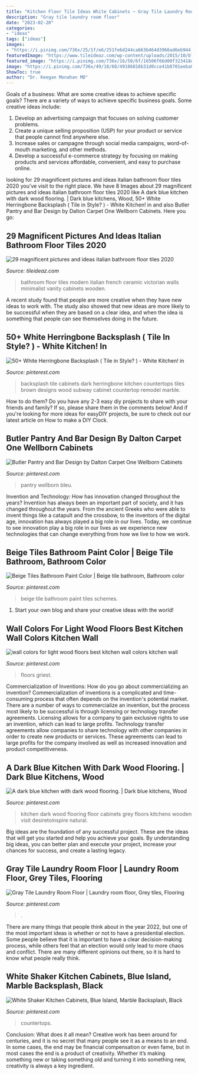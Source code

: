 ```yaml
---
title: "Kitchen Floor Tile Ideas White Cabinets ~ Gray Tile Laundry Room Floor"
description: "Gray tile laundry room floor"
date: "2023-02-20"
categories:
- "ideas"
tags: ["ideas"]
images:
- "https://i.pinimg.com/736x/25/1f/e6/251fe6d244ca663b464d3966ad6eb944.jpg"
featuredImage: "https://www.tileideaz.com/wp-content/uploads/2015/10/black-white-modern-bathroom-with-french-provincial-victorian-style-ceramic-bathroom-floor-tiles-wa-and-grey-wood-plank-walls-with-teardrop-pendant-lights.jpg"
featured_image: "https://i.pinimg.com/736x/16/50/6f/16506f66d00f323418d4e1a9115f59fa.jpg"
image: "https://i.pinimg.com/736x/49/18/68/49186816b31d0cce41b8701eeba0dfef.jpg"
ShowToc: true
author: "Dr. Keegan Monahan MD"
---
```



Goals of a business: What are some creative ideas to achieve specific goals?
There are a variety of ways to achieve specific business goals. Some creative ideas include:
1. Develop an advertising campaign that focuses on solving customer problems.
2. Create a unique selling proposition (USP) for your product or service that people cannot find anywhere else.
3. Increase sales or campagne through social media campaigns, word-of-mouth marketing, and other methods. 
4. Develop a successful e-commerce strategy by focusing on making products and services affordable, convenient, and easy to purchase online.

	

		
looking for 29 magnificent pictures and ideas italian bathroom floor tiles 2020 you've visit to the right place. We have 8 Images about 29 magnificent pictures and ideas italian bathroom floor tiles 2020 like A dark blue kitchen with dark wood flooring. | Dark blue kitchens, Wood, 50+ White Herringbone Backsplash ( Tile in Style? ) - White Kitchen! in and also Butler Pantry and Bar Design by Dalton Carpet One Wellborn Cabinets. Here you go:
		
    
## 29 Magnificent Pictures And Ideas Italian Bathroom Floor Tiles 2020

<img loading=lazy src="https://www.tileideaz.com/wp-content/uploads/2015/10/black-white-modern-bathroom-with-french-provincial-victorian-style-ceramic-bathroom-floor-tiles-wa-and-grey-wood-plank-walls-with-teardrop-pendant-lights.jpg" onerror="this.onerror=null;this.src='https://tse1.mm.bing.net/th?id=OIP.APvng3k_izlhAkh-H5NBzgHaKF&amp;pid=15.1';" alt="29 magnificent pictures and ideas italian bathroom floor tiles 2020">

_Source: tileideaz.com_

>bathroom floor tiles modern italian french ceramic victorian walls minimalist vanity cabinets wooden. 

	

A recent study found that people are more creative when they have new ideas to work with. The study also showed that new ideas are more likely to be successful when they are based on a clear idea, and when the idea is something that people can see themselves doing in the future.

    
## 50+ White Herringbone Backsplash ( Tile In Style? ) - White Kitchen! In

<img loading=lazy src="https://i.pinimg.com/736x/73/4d/b6/734db61b74018e376a3e9354c2fa8174.jpg" onerror="this.onerror=null;this.src='https://tse3.mm.bing.net/th?id=OIP.bg9n6gBVYQ2w9Nn8c_0wPAHaLH&amp;pid=15.1';" alt="50+ White Herringbone Backsplash ( Tile in Style? ) - White Kitchen! in">

_Source: pinterest.com_

>backsplash tile cabinets dark herringbone kitchen countertops tiles brown designs wood subway cabinet countertop remodel marble. 

	

How to do them?
Do you have any 2-3 easy diy projects to share with your friends and family? If so, please share them in the comments below! And if you're looking for more ideas for easyDIY projects, be sure to check out our latest article on How to make a DIY Clock.

    
## Butler Pantry And Bar Design By Dalton Carpet One Wellborn Cabinets

<img loading=lazy src="https://i.pinimg.com/736x/25/1f/e6/251fe6d244ca663b464d3966ad6eb944.jpg" onerror="this.onerror=null;this.src='https://tse3.mm.bing.net/th?id=OIP.OTmCVsAz7MsWo1ZCmxOmnQHaOD&amp;pid=15.1';" alt="Butler Pantry and Bar Design by Dalton Carpet One Wellborn Cabinets">

_Source: pinterest.com_

>pantry wellborn bleu. 

	

Invention and Technology: How has innovation changed throughout the years?
Invention has always been an important part of society, and it has changed throughout the years. From the ancient Greeks who were able to invent things like a catapult and the crossbow, to the inventors of the digital age, innovation has always played a big role in our lives. Today, we continue to see innovation play a big role in our lives as we experience new technologies that can change everything from how we live to how we work.

    
## Beige Tiles Bathroom Paint Color | Beige Tile Bathroom, Bathroom Color

<img loading=lazy src="https://i.pinimg.com/736x/16/50/6f/16506f66d00f323418d4e1a9115f59fa.jpg" onerror="this.onerror=null;this.src='https://tse2.mm.bing.net/th?id=OIP.gsmSuhUrOKRY8gn6leOEyAHaLG&amp;pid=15.1';" alt="Beige Tiles Bathroom Paint Color | Beige tile bathroom, Bathroom color">

_Source: pinterest.com_

>beige tile bathroom paint tiles schemes. 

	

1. Start your own blog and share your creative ideas with the world!

    
## Wall Colors For Light Wood Floors Best Kitchen Wall Colors Kitchen Wall

<img loading=lazy src="https://i.pinimg.com/736x/8e/99/ef/8e99ef9a637e8612a1b74e0d35bc8ff3.jpg" onerror="this.onerror=null;this.src='https://tse3.mm.bing.net/th?id=OIP.W-GGZfBy_8LA8NcU3jQjJQHaLO&amp;pid=15.1';" alt="wall colors for light wood floors best kitchen wall colors kitchen wall">

_Source: pinterest.com_

>floors griest. 

	

Commercialization of Inventions: How do you go about commercializing an invention?
Commercialization of inventions is a complicated and time-consuming process that often depends on the invention's potential market. There are a number of ways to commercialize an invention, but the process most likely to be successful is through licensing or technology transfer agreements. Licensing allows for a company to gain exclusive rights to use an invention, which can lead to large profits. Technology transfer agreements allow companies to share technology with other companies in order to create new products or services. These agreements can lead to large profits for the company involved as well as increased innovation and product competitiveness.

    
## A Dark Blue Kitchen With Dark Wood Flooring. | Dark Blue Kitchens, Wood

<img loading=lazy src="https://i.pinimg.com/736x/cb/41/4d/cb414d735269d19ff5d1be040ad1b247.jpg" onerror="this.onerror=null;this.src='https://tse4.mm.bing.net/th?id=OIP.DXtAIHX7WLtd8Mr5NZG56wHaLH&amp;pid=15.1';" alt="A dark blue kitchen with dark wood flooring. | Dark blue kitchens, Wood">

_Source: pinterest.com_

>kitchen dark wood flooring floor cabinets grey floors kitchens wooden visit desiretoinspire natural. 

	

Big ideas are the foundation of any successful project. These are the ideas that will get you started and help you achieve your goals. By understanding big ideas, you can better plan and execute your project, increase your chances for success, and create a lasting legacy.

    
## Gray Tile Laundry Room Floor | Laundry Room Floor, Grey Tiles, Flooring

<img loading=lazy src="https://i.pinimg.com/736x/3b/56/08/3b560870bb1a97aaa8df3fb02c937b1b.jpg" onerror="this.onerror=null;this.src='https://tse4.mm.bing.net/th?id=OIP.L_TETbuKOAwc0LIxmRJ8iQHaLG&amp;pid=15.1';" alt="Gray Tile Laundry Room Floor | Laundry room floor, Grey tiles, Flooring">

_Source: pinterest.com_

>. 

	

There are many things that people think about in the year 2022, but one of the most important ideas is whether or not to have a presidential election. Some people believe that it is important to have a clear decision-making process, while others feel that an election would only lead to more chaos and conflict. There are many different opinions out there, so it is hard to know what people really think.

    
## White Shaker Kitchen Cabinets, Blue Island, Marble Backsplash, Black

<img loading=lazy src="https://i.pinimg.com/736x/49/18/68/49186816b31d0cce41b8701eeba0dfef.jpg" onerror="this.onerror=null;this.src='https://tse2.mm.bing.net/th?id=OIP.LYQW-ZeyasBGHkyyR49u2wHaLG&amp;pid=15.1';" alt="White Shaker Kitchen Cabinets, Blue Island, Marble Backsplash, Black">

_Source: pinterest.com_

>countertops. 

	

Conclusion: What does it all mean?
Creative work has been around for centuries, and it is no secret that many people see it as a means to an end. In some cases, the end may be financial compensation or even fame, but in most cases the end is a product of creativity. Whether it’s making something new or taking something old and turning it into something new, creativity is always a key ingredient.

